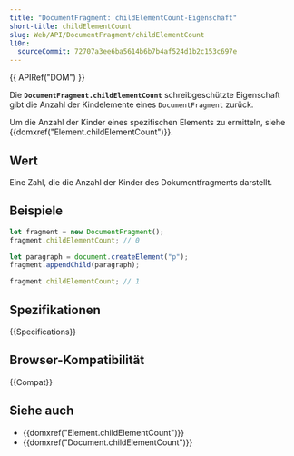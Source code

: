 ```yaml
---
title: "DocumentFragment: childElementCount-Eigenschaft"
short-title: childElementCount
slug: Web/API/DocumentFragment/childElementCount
l10n:
  sourceCommit: 72707a3ee6ba5614b6b7b4af524d1b2c153c697e
---
```


{{ APIRef("DOM") }}

Die **`DocumentFragment.childElementCount`** schreibgeschützte Eigenschaft gibt die Anzahl der Kindelemente eines `DocumentFragment` zurück.

Um die Anzahl der Kinder eines spezifischen Elements zu ermitteln, siehe {{domxref("Element.childElementCount")}}.

## Wert

Eine Zahl, die die Anzahl der Kinder des Dokumentfragments darstellt.

## Beispiele

```js
let fragment = new DocumentFragment();
fragment.childElementCount; // 0

let paragraph = document.createElement("p");
fragment.appendChild(paragraph);

fragment.childElementCount; // 1
```

## Spezifikationen

{{Specifications}}

## Browser-Kompatibilität

{{Compat}}

## Siehe auch

- {{domxref("Element.childElementCount")}}
- {{domxref("Document.childElementCount")}}
